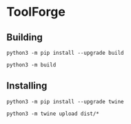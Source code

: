 # ToolForge

## Building

    python3 -m pip install --upgrade build

    python3 -m build

## Installing

    python3 -m pip install --upgrade twine

    python3 -m twine upload dist/*
